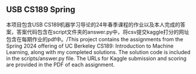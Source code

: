 ## USB CS189 Spring
本项目包含USB CS189机器学习导论的24年春季课程的作业以及本人完成的答案，答案代码包含在script文件夹的answer.py中，将csv提交kaggle打分的网址包含在每期作业的pdf中。/This project contains the assignments from the Spring 2024 offering of UC Berkeley CS189: Introduction to Machine Learning, along with my completed solutions.
The solution code is included in the scripts/answer.py file.
The URLs for Kaggle submission and scoring are provided in the PDF of each assignment.
